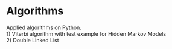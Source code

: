 # Algorithms
Applied algorithms on Python. <br>1) Viterbi algorithm with test example for Hidden Markov Models <br>2) Double Linked List
